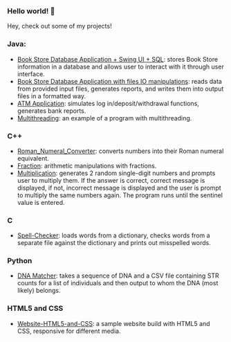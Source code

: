 ### Hello world! 👋

Hey, check out some of my projects!

### Java:
+ [Book Store Database Application + Swing UI + SQL](https://github.com/Veronica1207/BookStore-Application.git): stores Book Store information in a database and allows user to interact with it through user interface.
+ [Book Store Database Application with files IO manipulations](https://github.com/Veronica1207/BookStore_Application_IO.git): reads data from provided input files, generates reports, and writes them into output files in a formatted way. 
+ [ATM Application](https://github.com/Veronica1207/ATM.git): simulates log in/deposit/withdrawal functions, generates bank reports.
+ [Multithreading](https://github.com/Veronica1207/Multithreading.git): an example of a program with multithreading.

### C++
+ [Roman_Numeral_Converter](https://github.com/Veronica1207/Roman_Numeral_Converter.git): converts numbers into their Roman numeral equivalent.
+ [Fraction](https://github.com/Veronica1207/Fraction.git): arithmetic manipulations with fractions.
+ [Multiplication](https://github.com/Veronica1207/Multiplication.git): generates 2 random single-digit numbers and prompts user to multiply them. If the answer is correct, correct message is displayed, if not, incorrect message is displayed and the user is prompt to multiply the same numbers again. The program runs until the sentinel value is entered.

### C
+ [Spell-Checker](https://github.com/Veronica1207/Spell-Checker.git): loads words from a dictionary, checks words from a separate file against the dictionary and prints out misspelled words.

### Python
+ [DNA Matcher](https://github.com/Veronica1207/DNA-Matcher.git): takes a sequence of DNA and a CSV file containing STR counts for a list of individuals and then output to whom the DNA (most likely) belongs.

### HTML5 and CSS
+ [Website-HTML5-and-CSS](https://github.com/Veronica1207/Website-HTML5-and-CSS.git): a sample website build with HTML5 and CSS, responsive for different media.


<!--
**Veronica1207/Veronica1207** is a ✨ _special_ ✨ repository because its `README.md` (this file) appears on your GitHub profile.

Here are some ideas to get you started:

- 🔭 I’m currently working on ...
- 🌱 I’m currently learning ...
- 👯 I’m looking to collaborate on ...
- 🤔 I’m looking for help with ...
- 💬 Ask me about ...
- 📫 How to reach me: ...
- 😄 Pronouns: ...
- ⚡ Fun fact: ...


Please feel free to check out some of my projects!

Java:
Book Store application with UI: git@github.com:Veronica1207/Book-Store.git


-->
